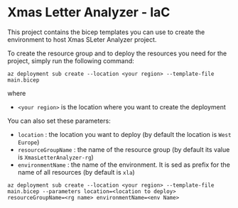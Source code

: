 # Xmas Letter Analyzer - IaC

This project contains the bicep templates you can use to create the environment to host Xmas SLeter Analyzer project.

To create the resource group and to deploy the resources you need for the project, simply run the following command:

```
az deployment sub create --location <your region> --template-file main.bicep
```

where 
- `<your region>` is the location where you want to create the deployment


You can also set these parameters:

- `location` : the location you want to deploy (by default the location is `West Europe`)
- `resourceGroupName` : the name of the resource group (by default its value is `XmasLetterAnalyzer-rg`)
- `environmentName` : the name of the environment. It is sed as prefix for the name of all resources (by default is `xla`)

```
az deployment sub create --location <your region> --template-file main.bicep --parameters location=<location to deploy> resourceGroupName=<rg name> environmentName=<env Name>
```